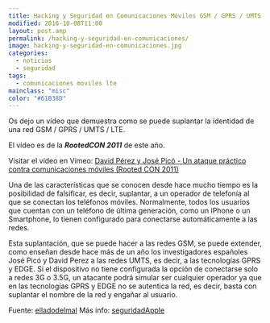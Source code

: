 ```yaml
---
title: Hacking y Seguridad en Comunicaciones Móviles GSM / GPRS / UMTS / LTE
modified: 2016-10-08T11:00
layout: post.amp
permalink: /hacking-y-seguridad-en-comunicaciones/
image: hacking-y-seguridad-en-comunicaciones.jpg
categories:
  - noticias
  - seguridad
tags:
  - comunicaciones moviles lte
mainclass: "misc"
color: "#61B38D"
---
```

Os dejo un vídeo que demuestra como se puede suplantar la identidad de una red GSM / GPRS / UMTS / LTE.

El vídeo es de la ***RootedCON 2011*** de este año.

Visitar el vídeo en Vimeo: [David Pérez y José Picó - Un ataque práctico contra comunicaciones móviles (Rooted CON 2011)](https://vimeo.com/27258284 "David Pérez y José Picó - Un ataque práctico contra comunicaciones móviles (Rooted CON 2011)")

Una de las características que se conocen desde hace mucho tiempo es la posibilidad de falsificar, es decir, suplantar, a un operador de telefonía al que se conectan los teléfonos móviles. Normalmente, todos los usuarios que cuentan con un teléfono de última generación, como un iPhone o un Smartphone, lo tienen configurado para conectarse automáticamente a las redes.

Esta suplantación, que se puede hacer a las redes GSM, se puede extender, como enseñan desde hace más de un año los investigadores españoles José Picó y David Perez a las redes UMTS, es decir, a las tecnologías GPRS y EDGE. Si el dispositivo no tiene configurada la opción de conectarse solo a redes 3G o 3.5G, un atacante podrá simular ser cualquier operador ya que en las tecnologías GPRS y EDGE no se autentica la red, es decir, basta con suplantar el nombre de la red y engañar al usuario.

Fuente: <a target="_blank" href="http://www.elladodelmal.com/2011/11/nuevo-libro-de-hacking-y-seguridad-en.html">elladodelmal</a>
Más info: <a target="_blank" href="http://www.seguridadapple.com/2011/01/atacando-iphone-e-ipad-con-redes-falsas.html">seguridadApple</a>
